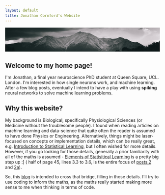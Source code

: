 ```yaml
---
layout: default
title: Jonathan Cornford's Website
---
```

<img src="img/path_cropped.jpg">

## Welcome to my home page!
I'm Jonathan, a final year neuroscience PhD student at Queen Square, UCL. London. I'm interested in how single neurons work, and machine learning.
After a few blog posts, eventually I intend to have a play with using **spiking** neural networks to solve machine learning problems.
 
 

## Why this website?
My background is Biological, specifically Physiological Sciences (or Medicine without the troublesome people). I found when reading articles on machine learning
 and data-science that quite often the reader is assumed to have done Physics or Engineering. Alternatively, things might be laser-focused on concepts
  or implementation details, which can be really great, e.g. [Introduction to Statistical Learning](http://www-bcf.usc.edu/~gareth/ISL/), but I often
 wished for more details. However, if you go looking for those details, generally a prior familiarity with all of the maths is assumed - [Elements of Statisitical Learning](https://statweb.stanford.edu/~tibs/ElemStatLearn/)
 is a pretty big step up :] ( half of page 45, lines 3.3 to 3.6, is the entire focus of [posts 2](2017-01-07-least-squares-for-dummies/) and [2a](2017-01-08-scalar-by-vector-derivatives-for-least-squares)). 
 
 
So, this [blog](/blog) is intended to cross that bridge, filling in those details. I'll try to use coding to inform the maths, as the maths really started making more sense to me when thinking in terms of code. 

<a href="{{ blog | prepend: site.baseurl }}">